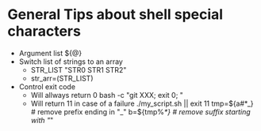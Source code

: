 # General Tips about shell special characters
*  Argument list ${@}
*  Switch list of strings to an array
    * STR_LIST "STR0 STR1 STR2"
    * str_arr=(STR_LIST)
*  Control exit code
    * Will allways return 0
      bash -c "git XXX; exit 0; "
    * Will return 11 in case of a failure 
      ./my_script.sh || exit 11
tmp=${a#*_}   # remove prefix ending in "_"
b=${tmp%_*}   # remove suffix starting with "_"
